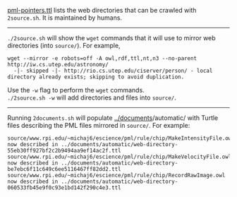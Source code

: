 [pml-pointers.ttl](https://github.com/timrdf/plunk/blob/master/instances/web-directories/manual/pml-pointers.ttl) lists the web directories that can be crawled with `2source.sh`. It is maintained by humans.

----

`./2source.sh` will show the `wget` commands that it will use to mirror web directories (into `source/`). For example,

```
wget --mirror -e robots=off -A owl,rdf,ttl,nt,n3 --no-parent http://iw.cs.utep.edu/astronomy/
  -|- skipped -|- http://rio.cs.utep.edu/ciserver/person/ - local directory already exists; skipping to avoid duplication.
```

Use the `-w` flag to perform the `wget` commands.  
`./2source.sh -w` will add directories and files into `source/`.

----

Running `2documents.sh` will populate [../documents](https://github.com/timrdf/plunk/tree/master/instances/documents)/automatic/ with Turtle files describing the PML files mirrored in `source/`. For example:

```
source/www.rpi.edu/~michaj6/escience/pml/rule/chip/MakeIntensityFile.owl now described in ../documents/automatic/web-directory-55eb30ff927bf2c2b9494aa9ef14ac2f.ttl 
source/www.rpi.edu/~michaj6/escience/pml/rule/chip/MakeVelocityFile.owl now described in ../documents/automatic/web-directory-be7ebc6f11c649c6ee5116467ff82dd2.ttl 
source/www.rpi.edu/~michaj6/escience/pml/rule/chip/RecordRawImage.owl now described in ../documents/automatic/web-directory-060533fb45e9f0c93e1bd142f290c4e3.ttl 
```
